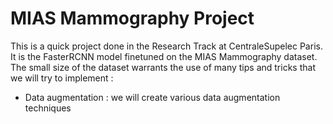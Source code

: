 # MIAS Mammography Project 

This is a quick project done in the Research Track at CentraleSupelec Paris. 
It is the FasterRCNN model finetuned on the MIAS Mammography dataset.
The small size of the dataset warrants the use of many tips and tricks that we will try to implement :
* Data augmentation : we will create various data augmentation techniques 